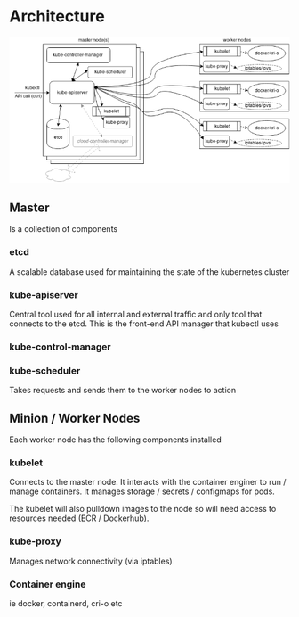 # Architecture

![k8s-architecture](pics/KubernetesArchitecture.png)

## Master

Is a collection of components

### etcd

A scalable database used for maintaining the state of the kubernetes cluster

### kube-apiserver

Central tool used for all internal and external traffic and only tool that connects to the etcd. This is the front-end API manager that kubectl uses

### kube-control-manager

### kube-scheduler

Takes requests and sends them to the worker nodes to action

## Minion / Worker Nodes

Each worker node has the following components installed

### kubelet

Connects to the master node. It interacts with the container enginer to run / manage containers. It manages storage / secrets / configmaps for pods.

The kubelet will also pulldown images to the node so will need access to resources needed (ECR / Dockerhub).

### kube-proxy

Manages network connectivity (via iptables)

### Container engine

ie docker, containerd, cri-o etc

